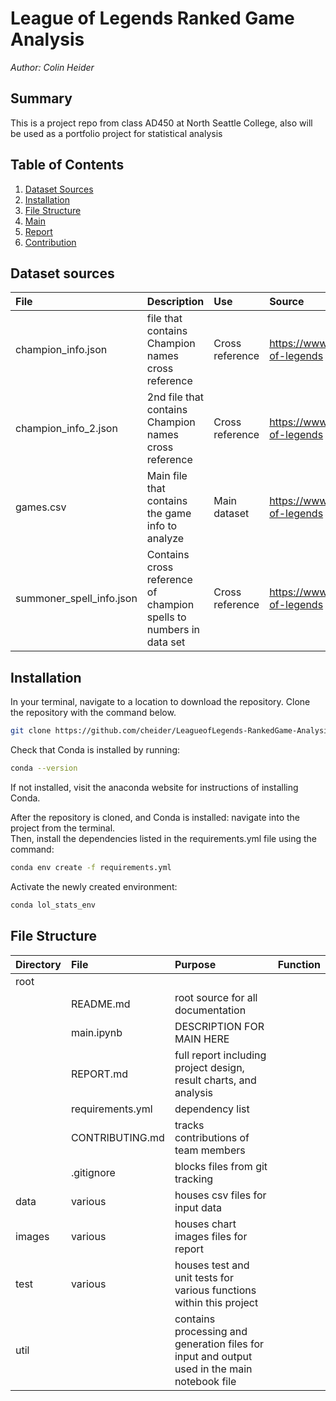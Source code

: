# League of Legends Ranked Game Analysis
*Author: Colin Heider*

## Summary
This is a project repo from class AD450 at North Seattle College, also will be used as a portfolio project for statistical analysis 

## Table of Contents
1. [Dataset Sources](#dataset-sources)
2. [Installation](#installation)
3. [File Structure](#file-structure)
4. [Main](main.ipynb)
5. [Report](REPORT.md)
6. [Contribution](CONTRIBUTION.md)

## Dataset sources
|File|Description|Use|Source|
|:--|:--|:--|:--|
|champion_info.json|file that contains Champion names cross reference|Cross reference|https://www.kaggle.com/datasets/datasnaek/league-of-legends |
|champion_info_2.json|2nd file that contains Champion names cross reference|Cross reference|https://www.kaggle.com/datasets/datasnaek/league-of-legends |
|games.csv|Main file that contains the game info to analyze|Main dataset|https://www.kaggle.com/datasets/datasnaek/league-of-legends |
|summoner_spell_info.json|Contains cross reference of champion spells to numbers in data set|Cross reference|https://www.kaggle.com/datasets/datasnaek/league-of-legends |

## Installation

In your terminal, navigate to a location to download the repository.  Clone the repository with the command below.
```bash
git clone https://github.com/cheider/LeagueofLegends-RankedGame-Analysis
```
Check that Conda is installed by running:
```bash
conda --version
```
If not installed, visit the anaconda website for instructions of installing Conda.

After the repository is cloned, and Conda is installed: navigate into the project from the terminal.  
Then, install the dependencies listed in the requirements.yml file using the command:
```bash
conda env create -f requirements.yml
```
Activate the newly created environment:
```bash
conda lol_stats_env
```

## File Structure

|Directory|File|Purpose|Function|
|:--|:--|:--|:--|
|root|
||README.md|root source for all documentation|
||main.ipynb|DESCRIPTION FOR MAIN HERE|
||REPORT.md|full report including project design, result charts, and analysis|
||requirements.yml|dependency list|
||CONTRIBUTING.md|tracks contributions of team members|
||.gitignore|blocks files from git tracking|
|data|various|houses csv files for input data|
|images|various|houses chart images files for report|
|test|various|houses test and unit tests for various functions within this project|
|util||contains processing and generation files for input and output used in the main notebook file|



